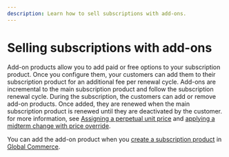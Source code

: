 ```yaml
---
description: Learn how to sell subscriptions with add-ons.
---
```


# Selling subscriptions with add-ons

Add-on products allow you to add paid or free options to your subscription product. Once you configure them, your customers can add them to their subscription product for an additional fee per renewal cycle. Add-ons are incremental to the main subscription product and follow the subscription renewal cycle. During the subscription, the customers can add or remove add-on products. Once added, they are renewed when the main subscription product is renewed until they are deactivated by the customer. for more information, see [Assigning a perpetual unit price](broken-reference) and [applying a midterm change with price override](broken-reference).

You can add the add-on product when you [create a subscription product](https://help.digitalriver.com/help/gc/Products/All-Products/Creating-a-product.htm) in [Global Commerce](https://gc.digitalriver.com/gc/ent/login.do).
